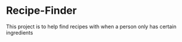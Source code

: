 # Recipe-Finder
This project is to help  find recipes with when a person only has certain ingredients
